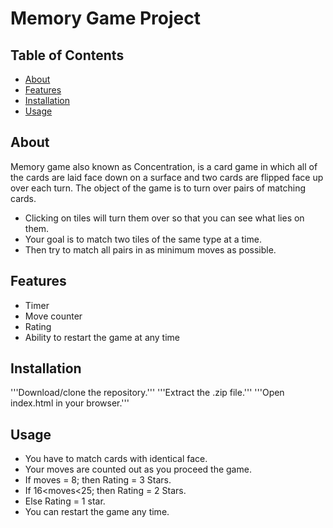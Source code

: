 # Memory Game Project

## Table of Contents

* [About](#About)
* [Features](#Features)
* [Installation](#Installation)
* [Usage](#Usage)


## About

Memory game also known as Concentration, is a card game in which all of the cards are laid face down on a surface and two cards are flipped face up over each turn. The object of the game is to turn over pairs of matching cards.

   * Clicking on tiles will turn them over so that you can see what lies on them.
   * Your goal is to match two tiles of the same type at a time.
   * Then try to match all pairs in as minimum moves as possible.


## Features
    
   * Timer
   * Move counter
   * Rating
   * Ability to restart the game at any time
    
    
## Installation

   '''Download/clone the repository.'''
   '''Extract the .zip file.'''
   '''Open index.html in your browser.'''


## Usage

   * You have to match cards with identical face.
   * Your moves are counted out as you proceed the game.
   * If moves = 8; then Rating = 3 Stars.
   * If 16<moves<25; then Rating = 2 Stars.
   * Else Rating = 1 star.
   * You can restart the game any time.

